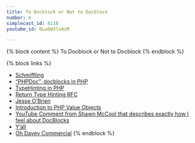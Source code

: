 ```yaml
---
title: To Docblock or Not to Docblock
number: 4
simplecast_id: 6110
youtube_id: 0Lw6W3lvAiM

---
```

{% block content %}
To Docblock or Not to Docblock
{% endblock %}

{% block links %}
- [Schmiffling](http://lmgtfy.com/?q=schmiffling)
- [“PHPDoc”, docblocks in PHP](https://en.wikipedia.org/wiki/PHPDoc)
- [TypeHinting in PHP](http://php.net/manual/en/language.oop5.typehinting.php)
- [Return Type Hinting RFC](https://wiki.php.net/rfc/returntypehinting)
- [Jesse O’Brien](http://twitter.com/jesseobrien_)
- [Introduction to PHP Value Objects](https://github.com/mathiasverraes/php-value-objects)
- [YouTube Comment from Shawn McCool that describes exactly how I feel about DocBlocks](https://www.youtube.com/watch?v=0Lw6W3lvAiM&google_comment_id=z13nsltgbxibuxop304cfnfrcuemyzmiohc)
- [Y’all](http://www.urbandictionary.com/define.php?term=y%27all&defid=12634)
- [Oh Davey Commercial](https://www.youtube.com/watch?v=94zVg7vMdmg)
{% endblock %}
